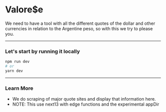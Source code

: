 # Valore$e

We need to have a tool with all the different quotes of the dollar and other currencies in relation to the Argentine peso, so with this we try to please you.

---
### Let's start by running it locally

```bash
npm run dev
# or
yarn dev
```

---
### Learn More

- We do scraping of major quote sites and display that information here.
- NOTE: This use next13 with edge functions and the experimental appDir

